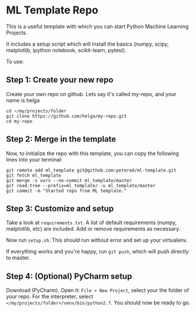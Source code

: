 # ML Template Repo

This is a useful template with which you can start Python Machine Learning Projects.

It includes a setup script which will install the basics (numpy, scipy, matplotlib, ipython notebook, scikit-learn, pytest).

To use:

## Step 1: Create your new repo

Create your own repo on github.  Lets say it's called my-repo, and your name is helga

```
cd ~/my/projects/folder
git clone https://github.com/helga/my-repo.git
cd my-repo
```

## Step 2: Merge in the template

Now, to initialize the repo with this template, you can copy the following lines into your terminal:

```
git remote add ml_template git@github.com:petered/ml-template.git
git fetch ml_template
git merge -s ours --no-commit ml_template/master
git read-tree --prefix=ml_template/ -u ml_template/master
git commit -m "Started repo from ML template."
```

## Step 3: Customize and setup

Take a look at `requirements.txt`.  A list of default requirements (numpy, matplotlib, etc) are included.  Add or remove requirements as necessary.  

Now run `setup.sh`.  This should run without error and set up your virtualenv.

If everything works and you're happy, run `git push`, which will push directly to master.

## Step 4: (Optional) PyCharm setup

Download (PyCharm).  Open it:
`File > New Project`, select your the folder of your repo.  For the interpreter, select `</my/projects/folder>/venv/bin/python2.7`.  You should now be ready to go.
